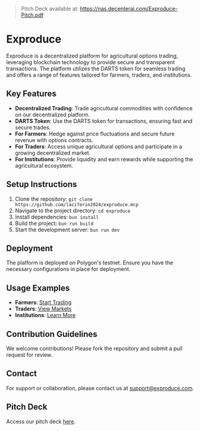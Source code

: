 > Pitch Deck available at: https://nas.decenterai.com/Exproduce-Pitch.pdf

# Exproduce

Exproduce is a decentralized platform for agricultural options trading, leveraging blockchain technology to provide secure and transparent transactions. The platform utilizes the DARTS token for seamless trading and offers a range of features tailored for farmers, traders, and institutions.

## Key Features

- **Decentralized Trading**: Trade agricultural commodities with confidence on our decentralized platform.
- **DARTS Token**: Use the DARTS token for transactions, ensuring fast and secure trades.
- **For Farmers**: Hedge against price fluctuations and secure future revenue with options contracts.
- **For Traders**: Access unique agricultural options and participate in a growing decentralized market.
- **For Institutions**: Provide liquidity and earn rewards while supporting the agricultural ecosystem.

## Setup Instructions

1. Clone the repository: `git clone https://github.com/laciferin2024/exproduce.mcp`
2. Navigate to the project directory: `cd exproduce`
3. Install dependencies: `bun install`
4. Build the project: `bun run build`
5. Start the development server: `bun run dev`

## Deployment

The platform is deployed on Polygon's testnet. Ensure you have the necessary configurations in place for deployment.

## Usage Examples

- **Farmers**: [Start Trading](https://exproduce.vercel.app/farmer/create)
- **Traders**: [View Markets](https://exproduce.vercel.app/markets)
- **Institutions**: [Learn More](https://exproduce.vercel.app/institutions)

## Contribution Guidelines

We welcome contributions! Please fork the repository and submit a pull request for review.

## Contact

For support or collaboration, please contact us at [support@exproduce.com](mailto:hiro@decenterai.com).

## Pitch Deck

Access our pitch deck [here](https://nas.decenterai.com/Exproduce-Pitch.pdf).
